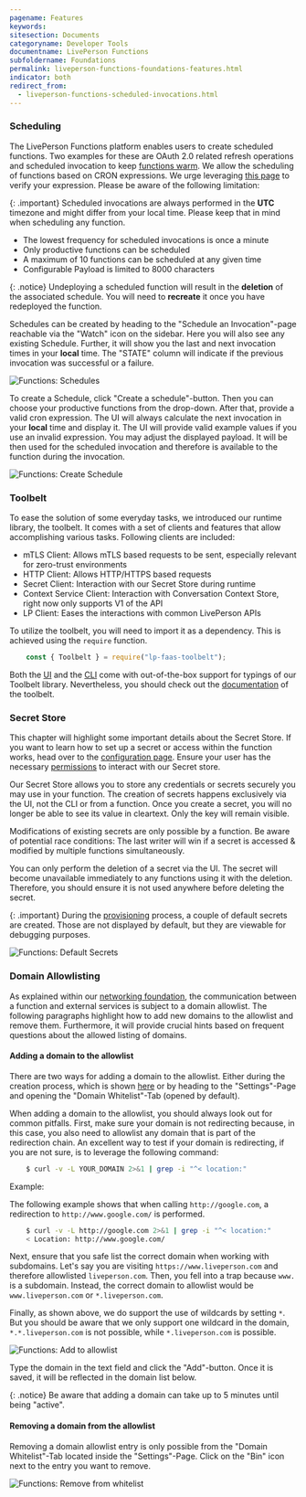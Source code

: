 ```yaml
---
pagename: Features
keywords:
sitesection: Documents
categoryname: Developer Tools
documentname: LivePerson Functions
subfoldername: Foundations
permalink: liveperson-functions-foundations-features.html
indicator: both
redirect_from:
  - liveperson-functions-scheduled-invocations.html
---
```


### Scheduling

The LivePerson Functions platform enables users to create scheduled functions. Two examples for these are OAuth 2.0 related refresh operations and scheduled invocation to keep [functions warm](liveperson-functions-foundations-concepts.html#cold-start). We allow the scheduling of functions based on CRON expressions. We urge leveraging [this page](https://crontab.guru/) to verify your expression. Please be aware of the following limitation:

{: .important}
Scheduled invocations are always performed in the **UTC** timezone and might differ from your local time. Please keep that in mind when scheduling any function.

* The lowest frequency for scheduled invocations is once a minute
* Only productive functions can be scheduled
* A maximum of 10 functions can be scheduled at any given time
* Configurable Payload is limited to 8000 characters

{: .notice}
Undeploying a scheduled function will result in the **deletion** of the associated schedule. You will need to **recreate** it once you have redeployed the function.

Schedules can be created by heading to the "Schedule an Invocation"-page reachable via the "Watch" icon on the sidebar. Here you will also see any existing Schedule. Further, it will show you the last and next invocation times in your **local** time. The "STATE" column will indicate if the previous invocation was successful or a failure.

<img class="fancyimage" alt="Functions: Schedules" src="img/functions/functions_schedules_list.png">

To create a Schedule, click "Create a schedule"-button. Then you can choose your productive functions from the drop-down. After that, provide a valid cron expression. The UI will always calculate the next invocation in your **local** time and display it. The UI will provide valid example values if you use an invalid expression. You may adjust the displayed payload. It will be then used for the scheduled invocation and therefore is available to the function during the invocation.

<img class="fancyimage" alt="Functions: Create Schedule" src="img/functions/functions_schedules_create.png">

### Toolbelt

To ease the solution of some everyday tasks, we introduced our runtime library, the toolbelt. It comes with a set of clients and features that allow accomplishing various tasks. Following clients are included:

* mTLS Client: Allows mTLS based requests to be sent, especially relevant for zero-trust environments
* HTTP Client: Allows HTTP/HTTPS based requests
* Secret Client: Interaction with our Secret Store during runtime
* Context Service Client: Interaction with Conversation Context Store, right now only supports V1 of the API
* LP Client: Eases the interactions with common LivePerson APIs

To utilize the toolbelt, you will need to import it as a dependency. This is achieved using the `require` function.

```javascript
    const { Toolbelt } = require("lp-faas-toolbelt");
```

Both the [UI](liveperson-functions-getting-started-development-deep-dive-ui.html#code-documentation--types) and the [CLI](liveperson-functions-getting-started-development-deep-dive-cli.html#code-snippets) come with out-of-the-box support for typings of our Toolbelt library. Nevertheless, you should check out the [documentation](liveperson-functions-toolbelt-documentation-toolbelt.html) of the toolbelt.

### Secret Store

This chapter will highlight some important details about the Secret Store. If you want to learn how to set up a secret or access within the function works, head over to the [configuration page](liveperson-functions-getting-started-configuration.html#secrets). Ensure your user has the necessary [permissions](liveperson-functions-permission-system.html) to interact with our Secret store.

Our Secret Store allows you to store any credentials or secrets securely you may use in your function. The creation of secrets happens exclusively via the UI, not the CLI or from a function. Once you create a  secret, you will no longer be able to see its value in cleartext. Only the key will remain visible.

Modifications of existing secrets are only possible by a function. Be aware of potential race conditions: The last writer will win if a secret is accessed & modified by multiple functions simultaneously.

You can only perform the deletion of a secret via the UI. The secret will become unavailable immediately to any functions using it with the deletion. Therefore, you should ensure it is not used anywhere before deleting the secret.

{: .important}
During the [provisioning](liveperson-functions-provisioning.html) process, a couple of default secrets are created. Those are not displayed by default, but they are viewable for debugging purposes.

<img class="fancyimage" alt="Functions: Default Secrets" src="img/functions/functions_secret_defaults.png">

### Domain Allowlisting

As explained within our [networking foundation](liveperson-functions-foundations-networking.html), the communication between a function and external services is subject to a domain allowlist. The following paragraphs highlight how to add new domains to the allowlist and remove them. Furthermore, it will provide crucial hints based on frequent questions about the allowed listing of domains.

#### Adding a domain to the allowlist

There are two ways for adding a domain to the allowlist. Either during the creation process, which is shown [here](liveperson-functions-getting-started-development-deep-dive-ui.html#second-step-domain-whitelisting) or by heading to the "Settings"-Page and opening the "Domain Whitelist"-Tab (opened by default).

When adding a domain to the allowlist, you should always look out for common pitfalls. First, make sure your domain is not redirecting because, in this case, you also need to allowlist any domain that is part of the redirection chain. An excellent way to test if your domain is redirecting, if you are not sure, is to leverage the following command:

```sh
    $ curl -v -L YOUR_DOMAIN 2>&1 | grep -i "^< location:"
```

Example:

The following example shows that when calling `http://google.com`, a redirection to `http://www.google.com/` is performed.

```sh
    $ curl -v -L http://google.com 2>&1 | grep -i "^< location:"
    < Location: http://www.google.com/
```

Next, ensure that you safe list the correct domain when working with subdomains. Let's say you are visiting `https://www.liveperson.com` and therefore allowlisted `liveperson.com`. Then, you fell into a trap because `www.` is a subdomain. Instead, the correct domain to allowlist would be `www.liveperson.com` or `*.liveperson.com`.

Finally, as shown above, we do support the use of wildcards by setting `*`. But you should be aware that we only support one wildcard in the domain, `*.*.liveperson.com` is not possible, while `*.liveperson.com` is possible.

<img class="fancyimage" alt="Functions: Add to allowlist" src="img/functions/functions_whitelist_add.png">

Type the domain in the text field and click the "Add"-button. Once it is saved, it will be reflected in the domain list below.

{: .notice}
Be aware that adding a domain can take up to 5 minutes until being "active".

#### Removing a domain from the allowlist

Removing a domain allowlist entry is only possible from the "Domain Whitelist"-Tab located inside the "Settings"-Page. Click on the "Bin" icon next to the entry you want to remove.

<img class="fancyimage" alt="Functions: Remove from whitelist" src="img/functions/functions_whitelist_remove.png">
